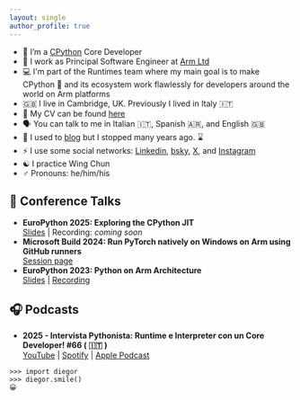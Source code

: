 ```yaml
---
layout: single
author_profile: true
---
```


- :snake: I’m a [CPython](https://github.com/python/cpython/) Core Developer
- :office: I work as Principal Software Engineer at [Arm Ltd](https://www.arm.com)
- :computer: I'm part of the Runtimes team where my main goal is to make CPython :snake: and its ecosystem work flawlessly for developers around the world on Arm platforms
- :uk: I live in Cambridge, UK. Previously I lived in Italy :it:
- :page_facing_up: My CV can be found [here](/cv/)
- :speaking_head: You can talk to me in Italian :it:, Spanish :argentina:, and English :uk:
- :memo: I used to [blog](/posts/) but I stopped many years ago. :hourglass:
- :zap: I use some social networks: [Linkedin](https://www.linkedin.com/in/diegor/), [bsky](http://bsky.app/profile/diegor.it), [X](https://x.com/diegor), and [Instagram](https://www.instagram.com/diego.russ0/)
- :yin_yang: I practice Wing Chun
- :male_sign: Pronouns: he/him/his

## 🎤 Conference Talks
- **EuroPython 2025: Exploring the CPython JIT**  
  [Slides](https://github.com/diegorusso/diegorusso/blob/main/2025/ep2025_exploring_the_cpython_jit.pdf) | Recording: _coming soon_
- **Microsoft Build 2024: Run PyTorch natively on Windows on Arm using GitHub runners**  
  [Session page](https://build.microsoft.com/en-US/sessions/ODFP974)
- **EuroPython 2023: Python on Arm Architecture**  
  [Slides](https://github.com/diegorusso/diegorusso/blob/main/2023/ep2023_python_on_arm.pdf) | [Recording](https://www.youtube.com/watch?v=nYf7r0lkTIs)

## 🎧 Podcasts
- **2025 - Intervista Pythonista: Runtime e Interpreter con un Core Developer! #66 ( :it: )**  
  [YouTube](https://www.youtube.com/watch?v=Xx09D359mR4) | [Spotify](https://creators.spotify.com/pod/profile/marco-santoni/episodes/Runtime-e-Interpreter-con-un-Core-Developer--66-e35gcjl) | [Apple Podcast](https://podcasts.apple.com/lu/podcast/runtime-e-interpreter-con-un-core-developer-66/id1561566952?i=1000717070862)


```
>>> import diegor
>>> diegor.smile()
😀
```
